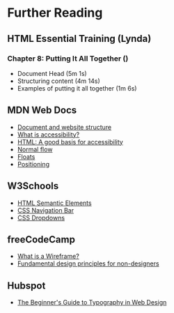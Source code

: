 # Further Reading

## HTML Essential Training (Lynda)

### Chapter 8: Putting It All Together ()

- Document Head (5m 1s)
- Structuring content (4m 14s)
- Examples of putting it all together (1m 6s)

## MDN Web Docs

- [Document and website structure](https://developer.mozilla.org/en-US/docs/Learn/HTML/Introduction_to_HTML/Document_and_website_structure)
- [What is accessibility?](https://developer.mozilla.org/en-US/docs/Learn/Accessibility/What_is_accessibility)
- [HTML: A good basis for accessibility](https://developer.mozilla.org/en-US/docs/Learn/Accessibility/HTML)
- [Normal flow](https://developer.mozilla.org/en-US/docs/Learn/CSS/CSS_layout/Normal_Flow)
- [Floats](https://developer.mozilla.org/en-US/docs/Learn/CSS/CSS_layout/Floats)
- [Positioning](https://developer.mozilla.org/en-US/docs/Learn/CSS/CSS_layout/Positioning)

## W3Schools

- [HTML Semantic Elements](https://www.w3schools.com/html/html5_semantic_elements.asp)
- [CSS Navigation Bar](https://www.w3schools.com/css/css_navbar.asp)
- [CSS Dropdowns](https://www.w3schools.com/css/css_dropdowns.asp)

## freeCodeCamp

- [What is a Wireframe?](https://www.freecodecamp.org/news/what-is-a-wireframe-ux-design-tutorial-website/)
- [Fundamental design principles for non-designers](https://www.freecodecamp.org/news/fundamental-design-principles-for-non-designers-ad34c30caa7/)

## Hubspot

- [The Beginner's Guide to Typography in Web Design](https://blog.hubspot.com/website/website-typography)
